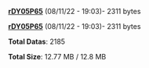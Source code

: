 [**rDY05P65**](/data/rDY05P65.txt) (08/11/22 - 19:03)- 2311 bytes

[**rDY05P65**](/data/rDY05P65.txt) (08/11/22 - 19:03)- 2311 bytes

**Total Datas**: 2185

**Total Size**: 12.77 MB / 12.8 MB